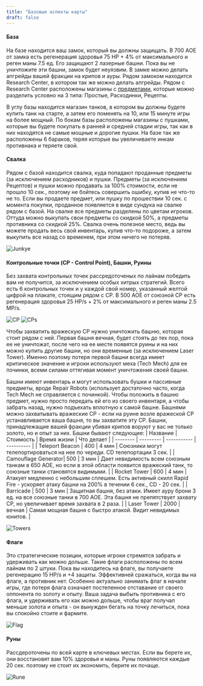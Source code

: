 ```yaml
---
title: "Базовые аспекты карты"
draft: false
---
```


#### База
На базе находится ваш замок, который вы должны защищать. В 700 АОЕ от замка есть регенерация здоровья 75 HP + 4% от максимального и реген маны 7.5 ед. Его защищают 2 лазерные башни. Пока вы не уничтожите эти башни, замок будет неуязвим. В замке можно делать апгрейды вашей фракции на крипов и ауры. Рядом замоком находится Research Center, в котором так же можно делать апгрейды. Рядом с Research Center расположены магазины с [предметами](/Предметы), которые можно разделить условно на 3 типа: Простые, Расходинки, Рецепты. 

В углу базы находится магазин танков, в котором вы должны будете купить танк на старте, а затем его поменять на 10, или 15 минуте игры на более мощный. По бокам базы расположены магазины с пушками, которые вы будете покупать в ранней и средней стадии игры, так как в них находятся не самые мощные и дорогие пушки. На базе так же расположены 6 бараков, теряя которые вы увеличиваете инкам противнака и теряете свой.

#### Свалка
Рядом с базой находится свалка, куда попадают проданные предметы (за исключением расходников) и пушки. Предметы (за исключением Рецептов) и пушки можно продавать за 100% стоимости, если не прошло 10 сек., поэтому не бойтесь совершить ошибку, купив не что-то не то. Если вы продаете предмет, или пушку по прошествии 10 сек. с момента покупки, проданное появляется в виде сундука на свалке рядом с базой. На свалке все предметы разделены по цветам игроков. Оттуда можно выкупать свои предметы со скидкой 50%, а предметы противника со скидкой 25%. Свалка очень полезное место, ведь вы можете продать весь свой инвентарь, купив что-то подороже, а затем выкупить все назад со временем, при этом ничего не потеряв.

![Junkye](/media/Other/JunkyeYard.jpg)

#### Контрольные точки (CP - Control Point), Башни, Руины
Без захвата контрольных точек рассредоточеных по лайнам победить вам не получится, за исключением особых хитрых стратегий. Всего есть 6 контрольных точек и у каждой свой номер, указанный желтой цифрой на плакате, стоящим рядом с CP. В 500 АОЕ от союзной CP есть регенерация здоровья 25 HP/s + 2% от максимального и реген маны 2.5 MP/s.

![CP](/media/Other/CP.jpg) ![CPs](/media/Other/CPs.jpg)

Чтобы захватить вражескую CP нужно уничтожить башню, которая стоит рядом с ней. Первая башня вечная, будет стоять до тех пор, пока ее не уничтожат, после чего на ее месте появятся руины и на них можно купить другие башни, но они временные (за исключением Laser Tower). Именно поэтому потеря первой башни всегда имеет критическое значение и игроки используют меха (Tech Mech) для ее починки, всеми силами оттягивая момент уничтожения своей башни.

Башни имеют инвентарь и могут использовать бушки и пассивные предметы, вроде Repair Robots (использует достаточно часто, когда Tech Mech не справляется с починкой). Чтобы положить в башню предмет, нужно просто передать ей его из своего инвентаря, а чтобы забрать назад, нужно подъехать вплотную к самой башне. Башнями можно захватывать вражеские CP - если на руине возле вражеской CP устанавливается ваша башня, то вы захватите эту CP. Башни, принадлежащие вашей фракции убивая крипов воруют у вас не только золото, но и опыт за них. Башни бывают следующие:
| Название | Стоимость | Время жизни | Что делает |
| -------- | --------- | ----------- | ---------- |
| Teleport Beacon | 400 | 4 мин | Союзники могут телепортироваться на нее по череди. CD телепортации 3 сек. |
| Camouflage Generator| 500 | 3 мин | Дает невидимость всем союзным танкам в 650 АОЕ, но если в этой области появится вражеский танк, то союзные танки становятся видимыми. |
| Rocket Tower | 600 | 4 мин | Атакует медленно с небольшим сплешем. Есть активный скилл Rapid Fire - ускоряет атаку башни на 200% в течении 6 сек., CD - 20 сек. | 
| Barricade | 500 | 3 мин | Защитная башня, без атаки. Имеет ауру брони 3 ед. на все союзные танки в 700 AOE. Эта башня не препятствует захвату CP, но увеличивает время захвата в 2 раза. |
| Laser Tower | 2000 | вечная | Самая мощная башня с быстро атакой. Видит невидимых юнитов. |

![Towers](/media/Other/Towers.jpg)

#### Флаги
Это стратегические позиции, которые игроки стремятся забрать и удерживать как можно дольше. Такие флаги расположены по всем лайнам по 2 штуки. Пока вы находитесь на флаге, вы получаете регенерацию 15 HP/s и +4 защиты. Эффективней сражаться, когда вы на флаге, а противник нет. Особенно актуально занимать флаг в начале игры, где потеря флага означает постепенное отставание от своего оппонента по золоту и опыту. Ваша задача выбыть противника с его флага, и удерживать его как можно дольше, чтобы враг получал меньше золота и опыта - он вынужден бегать на точку лечиться, пока вы спокойно стоите и фармите.

![Flag](/media/Other/Flag.jpg)

#### Руны
Рассдероточены по всей карте в ключевых местах. Если вы берете их, они восстановят вам 10% здоровья и маны. Руны появляются каждые 20 сек. поэтому не стоит их экономить, берите их почаще.

![Rune](/media/Other/Rune.jpg)
